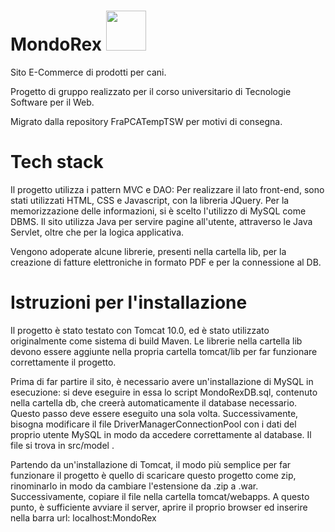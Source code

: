# MondoRex    <img src="https://github.com/FraPCA/MondoRex/assets/106353047/f4d06705-483a-4273-864f-d7adb3541b3c" width = "64" height = "64"/> 
Sito E-Commerce di prodotti per cani.

Progetto di gruppo realizzato per il corso universitario di Tecnologie Software per il Web.


Migrato dalla repository FraPCATempTSW per motivi di consegna.
# Tech stack


Il progetto utilizza i pattern MVC e DAO:
 Per realizzare il lato front-end, sono stati utilizzati HTML, CSS e Javascript, con la libreria JQuery. 
 Per la memorizzazione delle informazioni, si è scelto l'utilizzo di MySQL come DBMS.
 Il sito utilizza Java per servire pagine all'utente, attraverso le Java Servlet, oltre che per la logica applicativa.
 
 
Vengono adoperate alcune librerie, presenti nella cartella lib, per la creazione di fatture elettroniche in formato PDF e per la connessione al DB.
# Istruzioni per l'installazione


Il progetto è stato testato con Tomcat 10.0, ed è stato utilizzato originalmente come sistema di build Maven.
Le librerie nella cartella lib devono essere aggiunte nella propria cartella tomcat/lib per far funzionare correttamente il progetto.

Prima di far partire il sito, è necessario avere un'installazione di MySQL in esecuzione: si deve eseguire in essa lo script MondoRexDB.sql, contenuto nella cartella db, che creerà automaticamente il database necessario. Questo passo deve essere eseguito una sola volta.
Successivamente, bisogna modificare il file DriverManagerConnectionPool con i dati del proprio utente MySQL in modo da accedere correttamente al database. Il file si trova in src/model . 


Partendo da un'installazione di Tomcat, il modo più semplice per far funzionare il progetto è quello di scaricare questo progetto come zip, rinominarlo in modo da cambiare l'estensione da .zip a .war.
Successivamente, copiare il file nella cartella tomcat/webapps.
A questo punto, è sufficiente avviare il server, aprire il proprio browser ed inserire nella barra url: localhost:MondoRex
